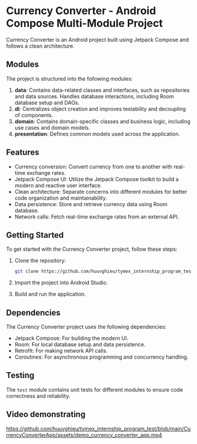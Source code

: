 # Currency Converter - Android Compose Multi-Module Project

Currency Converter is an Android project built using Jetpack Compose and follows a clean architecture.

## Modules

The project is structured into the following modules:

1. **data**: Contains data-related classes and interfaces, such as repositories and data sources. Handles database interactions, including Room database setup and DAOs.
2. **di**: Centralizes object creation and improves testability and decoupling of components.
3. **domain**: Contains domain-specific classes and business logic, including use cases and domain models.
4. **presentation**: Defines common models used across the application.

## Features

- Currency conversion: Convert currency from one to another with real-time exchange rates.
- Jetpack Compose UI: Utilize the Jetpack Compose toolkit to build a modern and reactive user interface.
- Clean architecture: Separate concerns into different modules for better code organization and maintainability.
- Data persistence: Store and retrieve currency data using Room database.
- Network calls: Fetch real-time exchange rates from an external API.

## Getting Started

To get started with the Currency Converter project, follow these steps:

1. Clone the repository:

   ```bash
   git clone https://github.com/huuvghieu/tymex_internship_program_test.git
   ```

2. Import the project into Android Studio.

3. Build and run the application.

## Dependencies

The Currency Converter project uses the following dependencies:

- Jetpack Compose: For building the modern UI.
- Room: For local database setup and data persistence.
- Retrofit: For making network API calls.
- Coroutines: For asynchronous programming and concurrency handling.

## Testing

The `test` module contains unit tests for different modules to ensure code correctness and reliability.

## Video demonstrating

https://github.com/huuvghieu/tymex_internship_program_test/blob/main/CurrencyConverterApp/assets/demo_currency_converter_app.mp4
